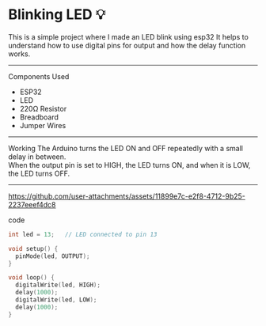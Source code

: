 # Blinking LED 💡

This is a simple project where I made an LED blink using esp32 
It helps to understand how to use digital pins for output and how the delay function works.

---

 Components Used
- ESP32
- LED
- 220Ω Resistor
- Breadboard
- Jumper Wires

---

 Working
The Arduino turns the LED ON and OFF repeatedly with a small delay in between.  
When the output pin is set to HIGH, the LED turns ON, and when it is LOW, the LED turns OFF.

---

https://github.com/user-attachments/assets/11899e7c-e2f8-4712-9b25-2237eeef4dc8

code
```cpp
int led = 13;   // LED connected to pin 13

void setup() {
  pinMode(led, OUTPUT);
}

void loop() {
  digitalWrite(led, HIGH); 
  delay(1000);              
  digitalWrite(led, LOW);   
  delay(1000);              
}
